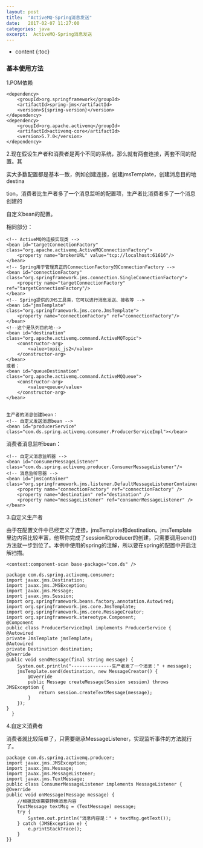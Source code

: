 ```yaml
---
layout: post
title:  "ActiveMQ-Spring消息发送"
date:   2017-02-07 11:27:00
categories: java
excerpt:  ActiveMQ-Spring消息发送
---
```


* content
{:toc}




### 基本使用方法

1.POM依赖


    <dependency>  
        <groupId>org.springframework</groupId>  
        <artifactId>spring-jms</artifactId>  
        <version>${spring-version}</version>  
    </dependency>  
    <dependency>  
        <groupId>org.apache.activemq</groupId>  
        <artifactId>activemq-core</artifactId>  
        <version>5.7.0</version>  
    </dependency>


 
 2.现在假设生产者和消费者是两个不同的系统，那么就有两套连接，两套不同的配置。其

 实大多数配置都是基本一致，例如创建连接，创建jmsTemplate，创建消息目的地destina

 tion，消费者比生产者多了一个消息监听的配置项，生产者比消费者多了一个消息创建的

 自定义bean的配置。


 相同部分：

    <!-- ActiveMQ的连接实现类 -->
    <bean id="targetConnectionFactory" class="org.apache.activemq.ActiveMQConnectionFactory">  
        <property name="brokerURL" value="tcp://localhost:61616"/>  
    </bean>    
    <!-- Spring用于管理真正的ConnectionFactory的ConnectionFactory -->  
    <bean id="connectionFactory" class="org.springframework.jms.connection.SingleConnectionFactory">  
        <property name="targetConnectionFactory" ref="targetConnectionFactory"/>  
    </bean> 
    <!-- Spring提供的JMS工具类，它可以进行消息发送、接收等 -->  
    <bean id="jmsTemplate" class="org.springframework.jms.core.JmsTemplate">  
        <property name="connectionFactory" ref="connectionFactory"/>  
    </bean>   
    <!--这个是队列目的地-->  
    <bean id="destination" class="org.apache.activemq.command.ActiveMQTopic">  
        <constructor-arg>  
            <value>topic_js2</value>  
        </constructor-arg>  
    </bean>
    或者：
    <bean id="queueDestination" class="org.apache.activemq.command.ActiveMQQueue">  
        <constructor-arg>  
            <value>queue</value>  
        </constructor-arg>  
    </bean>


    生产者的消息创建bean：
    <!-- 自定义发送消息bean -->
    <bean id="producerService" class="com.ds.spring.activemq.consumer.ProducerServiceImpl"></bean>  



消费者消息监听bean：

    <!-- 自定义消息监听器 -->  
    <bean id="consumerMessageListener" class="com.ds.spring.activemq.producer.ConsumerMessageListener"/>  
    <!-- 消息监听容器 -->  
    <bean id="jmsContainer" class="org.springframework.jms.listener.DefaultMessageListenerContainer">  
        <property name="connectionFactory" ref="connectionFactory" />  
        <property name="destination" ref="destination" />  
        <property name="messageListener" ref="consumerMessageListener" /> 
    </bean>


3.自定义生产者 


由于在配置文件中已经定义了连接，jmsTemplate和destination。jmsTemplate里边内容比较丰富，他帮你完成了session和producer的创建，只需要调用send()方法就一步到位了。本例中使用的spring的注解，所以要在spring的配置中开启注解扫描。

    <context:component-scan base-package="com.ds" /> 

    package com.ds.spring.activemq.consumer;
    import javax.jms.Destination;
    import javax.jms.JMSException;
    import javax.jms.Message;
    import javax.jms.Session;
    import org.springframework.beans.factory.annotation.Autowired;
    import org.springframework.jms.core.JmsTemplate;
    import org.springframework.jms.core.MessageCreator;
    import org.springframework.stereotype.Component;
    @Component
    public class ProducerServiceImpl implements ProducerService {
    @Autowired
    private JmsTemplate jmsTemplate;
    @Autowired
    private Destination destination;
    @Override
    public void sendMessage(final String message) {  
        System.out.println("---------------生产者发了一个消息：" + message);  
        jmsTemplate.send(destination, new MessageCreator() {  
            @Override
            public Message createMessage(Session session) throws JMSException {  
                return session.createTextMessage(message);  
            }  
        });  
    }
      }


4.自定义消费者 

消费者就比较简单了，只需要继承MessageListener，实现监听事件的方法就行了。

    package com.ds.spring.activemq.producer;
    import javax.jms.JMSException;
    import javax.jms.Message;
    import javax.jms.MessageListener;
    import javax.jms.TextMessage;
    public class ConsumerMessageListener implements MessageListener {
    @Override
    public void onMessage(Message message) {
        //根据具体需要转换消息内容
        TextMessage textMsg = (TextMessage) message;  
        try {  
            System.out.println("消息内容是：" + textMsg.getText());  
        } catch (JMSException e) {  
            e.printStackTrace();  
        } 
    }}
